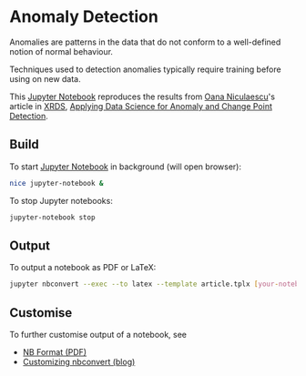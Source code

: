 # Anomaly Detection

Anomalies are patterns in the data that do not conform to a well-defined notion
of normal behaviour.

Techniques used to detection anomalies typically require training before using
on new data.

This [Jupyter Notebook](http://jupyter.org/) reproduces the results from [Oana
Niculaescu](https://www.linkedin.com/in/oana-niculaescu-1aa72b53/)'s article in
[XRDS](https://xrds.acm.org/), [Applying Data Science for Anomaly and Change
Point Detection](http://xrds.acm.org/article.cfm?aid=3265925).

## Build

To start [Jupyter Notebook](http://jupyter.org/) in background (will open
browser):

```bash
nice jupyter-notebook &
```

To stop Jupyter notebooks:

```bash
jupyter-notebook stop
```

## Output

To output a notebook as PDF or LaTeX:

```bash
jupyter nbconvert --exec --to latex --template article.tplx [your-notebook.ipynb]
```

## Customise

To further customise output of a notebook, see

* [NB Format (PDF)](https://media.readthedocs.org/pdf/nbformat/latest/nbformat.pdf)
* [Customizing nbconvert (blog)](http://markus-beuckelmann.de/blog/customizing-nbconvert-pdf.html)

